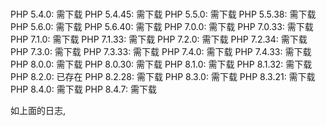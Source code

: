 #  

PHP 5.4.0: 需下载
  PHP 5.4.45: 需下载
  PHP 5.5.0: 需下载
  PHP 5.5.38: 需下载
  PHP 5.6.0: 需下载
  PHP 5.6.40: 需下载
  PHP 7.0.0: 需下载
  PHP 7.0.33: 需下载
  PHP 7.1.0: 需下载
  PHP 7.1.33: 需下载
  PHP 7.2.0: 需下载
  PHP 7.2.34: 需下载
  PHP 7.3.0: 需下载
  PHP 7.3.33: 需下载
  PHP 7.4.0: 需下载
  PHP 7.4.33: 需下载
  PHP 8.0.0: 需下载
  PHP 8.0.30: 需下载
  PHP 8.1.0: 需下载
  PHP 8.1.32: 需下载
  PHP 8.2.0: 已存在
  PHP 8.2.28: 需下载
  PHP 8.3.0: 需下载
  PHP 8.3.21: 需下载
  PHP 8.4.0: 需下载
  PHP 8.4.7: 需下载

如上面的日志,